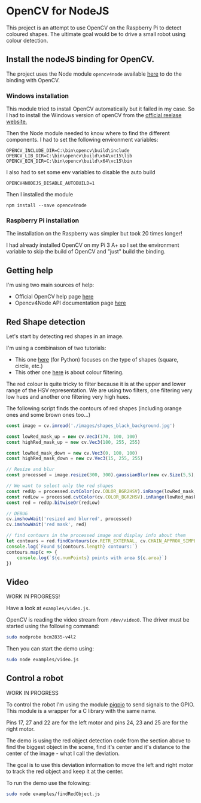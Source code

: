 # OpenCV for NodeJS

This project is an attempt to use OpenCV on the Raspberry Pi to detect coloured shapes.
The ultimate goal would be to drive a small robot using colour detection.


## Install the nodeJS binding for OpenCV.

The project uses the Node module `opencv4node` available [here](https://github.com/justadudewhohacks/opencv4nodejs) to do the binding with OpenCV.

### Windows installation

This module tried to install OpenCV automatically but it failed in my case. So I had to install the Windows version of openCV from the [official reelase website.](https://www.opencv.org/releases.html)

Then the Node module needed to know where to find the different components.
I had to set the following environment variables:

```
OPENCV_INCLUDE_DIR=C:\bin\opencv\build\include
OPENCV_LIB_DIR=C:\bin\opencv\build\x64\vc15\lib
OPENCV_BIN_DIR=C:\bin\opencv\build\x64\vc15\bin
```

I also had to set some env variables to disable the auto build

```
OPENCV4NODEJS_DISABLE_AUTOBUILD=1
```

Then I installed the module

```
npm install --save opencv4node
```

### Raspberry Pi installation

The installation on the Raspberry was simpler but took 20 times longer!

I had already installed OpenCV on my Pi 3 A+ so I set the environment variable to skip the build of OpenCV and "just" build the binding.


## Getting help

I'm using two main sources of help:

+ Official OpenCV help page [here](https://docs.opencv.org/3.4.3/)
+ Opencv4Node API documentation page [here](https://justadudewhohacks.github.io/opencv4nodejs/docs/Mat)


## Red Shape detection

Let's start by detecting red shapes in an image.

I'm using a combinaison of two tutorials:

+ This one [here](https://www.pyimagesearch.com/2016/02/08/opencv-shape-detection/) (for Python) focuses on the type of shapes (square, circle, etc.)
+ This other one [here](https://www.bluetin.io/opencv/opencv-color-detection-filtering-python/) is about colour filtering.

The red colour is quite tricky to filter because it is at the upper and lower range of the HSV representation.
We are using two filters, one filtering very low hues and another one filtering very high hues.

The following script finds the contours of red shapes (including orange ones and some brown ones too...)

```js
const image = cv.imread('./images/shapes_black_background.jpg')

const lowRed_mask_up = new cv.Vec3(170, 100, 100)
const highRed_mask_up = new cv.Vec3(180, 255, 255)

const lowRed_mask_down = new cv.Vec3(0, 100, 100)
const highRed_mask_down = new cv.Vec3(15, 255, 255)

// Resize and blur
const processed = image.resize(300, 300).gaussianBlur(new cv.Size(5,5), 0)

// We want to select only the red shapes
const redUp = processed.cvtColor(cv.COLOR_BGR2HSV).inRange(lowRed_mask_up, highRed_mask_up)
const redLow = processed.cvtColor(cv.COLOR_BGR2HSV).inRange(lowRed_mask_down, highRed_mask_down)
const red = redUp.bitwiseOr(redLow)

// DEBUG
cv.imshowWait('resized and blurred', processed)
cv.imshowWait('red mask', red)

// find contours in the processed image and display info about them
let contours = red.findContours(cv.RETR_EXTERNAL, cv.CHAIN_APPROX_SIMPLE)
console.log(`Found ${contours.length} contours:`)
contours.map(c => {
    console.log(`${c.numPoints} points with area ${c.area}`)
})

```

## Video

WORK IN PROGRESS!

Have a look at `examples/video.js`.

OpenCV is reading the video stream from `/dev/video0`. The driver must be started using the following command:

```bash
sudo modprobe bcm2835-v4l2
```

Then you can start the demo using:

```bash
sudo node examples/video.js
```

## Control a robot

WORK IN PROGRESS

To control the robot I'm using the module [pigpio](https://www.npmjs.com/package/pigpio) to send signals to the GPIO. This module is a wrapper for a C library with the same name.

Pins 17, 27 and 22 are for the left motor and pins 24, 23 and 25 are for the right motor.

The demo is using the red object detection code from the section above to find the biggest object in the scene, find it's center and it's distance to the center of the image - what I call the deviation.

The goal is to use this deviation information to move the left and right motor to track the red object and keep it at the center.

To run the demo use the folowing:

```bash
sudo node examples/findRedObject.js
```


